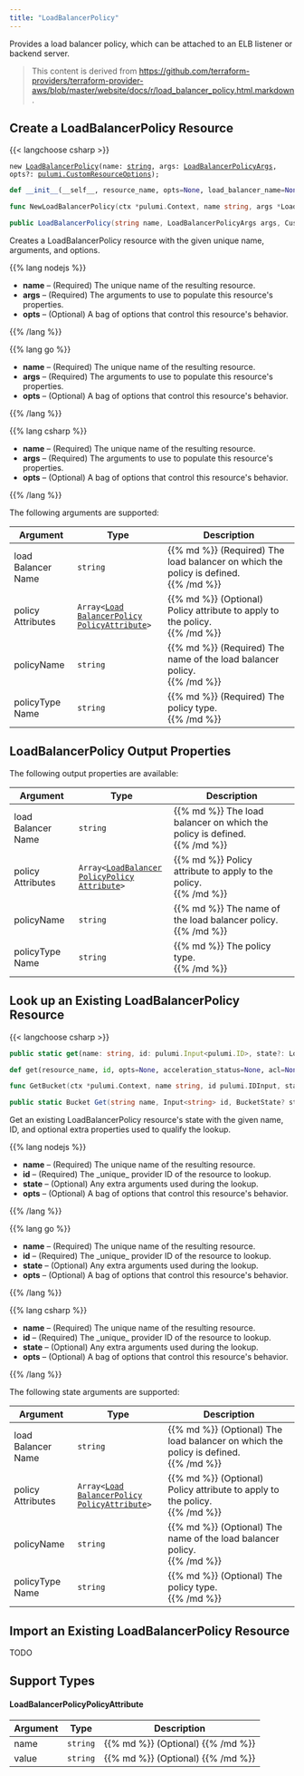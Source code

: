 ```yaml
---
title: "LoadBalancerPolicy"
---
```


<!-- WARNING: this file was generated by the Pulumi Terraform Bridge (tfgen) Tool. -->
<!-- Do not edit by hand unless you're certain you know what you are doing! -->

<style>
  table td p { margin-top: 0; margin-bottom: 0; }
</style>

Provides a load balancer policy, which can be attached to an ELB listener or backend server.

> This content is derived from https://github.com/terraform-providers/terraform-provider-aws/blob/master/website/docs/r/load_balancer_policy.html.markdown.


## Create a LoadBalancerPolicy Resource

{{< langchoose csharp >}}

<div class="highlight"><pre class="chroma"><code class="language-typescript" data-lang="typescript"><span class="k">new</span> <span class="nx"><a href=/docs/reference/pkg/nodejs/pulumi/aws/s3/#LoadBalancerPolicy>LoadBalancerPolicy</a></span><span class="p">(</span><span class="nx">name</span>: <span class="kt"><a href=https://developer.mozilla.org/en-US/docs/Web/JavaScript/Reference/Global_Objects/String>string</a></span><span class="p">,</span> <span class="nx">args</span>: <span class="kt"><a href=/docs/reference/pkg/nodejs/pulumi/aws/s3/#LoadBalancerPolicyArgs>LoadBalancerPolicyArgs</a></span><span class="p">,</span> <span class="nx">opts?</span>: <span class="kt"><a href=/docs/reference/pkg/nodejs/pulumi/pulumi/#CustomResourceOptions>pulumi.CustomResourceOptions</a></span><span class="p">);</span></code></pre></div>

```python
def __init__(__self__, resource_name, opts=None, load_balancer_name=None, policy_attributes=None, policy_name=None, policy_type_name=None, __props__=None)
```

```go
func NewLoadBalancerPolicy(ctx *pulumi.Context, name string, args *LoadBalancerPolicyArgs, opts ...pulumi.ResourceOption) (*LoadBalancerPolicy, error)

```

```csharp
public LoadBalancerPolicy(string name, LoadBalancerPolicyArgs args, CustomResourceOptions? options = null)

```

Creates a LoadBalancerPolicy resource with the given unique name, arguments, and options.

{{% lang nodejs %}}
<ul class="pl-10">
    <li><strong>name</strong> &ndash; (Required) The unique name of the resulting resource.</li>
    <li><strong>args</strong> &ndash; (Required) The arguments to use to populate this resource's properties.</li>
    <li><strong>opts</strong> &ndash; (Optional) A bag of options that control this resource's behavior.</li>
</ul>
{{% /lang %}}

{{% lang go %}}
<ul class="pl-10">
    <li><strong>name</strong> &ndash; (Required) The unique name of the resulting resource.</li>
    <li><strong>args</strong> &ndash; (Required) The arguments to use to populate this resource's properties.</li>
    <li><strong>opts</strong> &ndash; (Optional) A bag of options that control this resource's behavior.</li>
</ul>
{{% /lang %}}

{{% lang csharp %}}
<ul class="pl-10">
    <li><strong>name</strong> &ndash; (Required) The unique name of the resulting resource.</li>
    <li><strong>args</strong> &ndash; (Required) The arguments to use to populate this resource's properties.</li>
    <li><strong>opts</strong> &ndash; (Optional) A bag of options that control this resource's behavior.</li>
</ul>
{{% /lang %}}

The following arguments are supported:

<table class="ml-6">
    <thead>
        <tr>
            <th>Argument</th>
            <th>Type</th>
            <th>Description</th>
        </tr>
    </thead>
    <tbody>
        <tr>
            <td class="align-top">load<wbr>Balancer<wbr>Name</td>
            <td class="align-top"><code>string</code></td>
            <td class="align-top">{{% md %}}
(Required) The load balancer on which the policy is defined.

{{% /md %}}</td>
        </tr>
        <tr>
            <td class="align-top">policy<wbr>Attributes</td>
            <td class="align-top"><code>Array&lt;<wbr><a href="#loadbalancerpolicypolicyattribute">Load<wbr>Balancer<wbr>Policy<wbr>Policy<wbr>Attribute</a><wbr>&gt;</code></td>
            <td class="align-top">{{% md %}}
(Optional) Policy attribute to apply to the policy.

{{% /md %}}</td>
        </tr>
        <tr>
            <td class="align-top">policy<wbr>Name</td>
            <td class="align-top"><code>string</code></td>
            <td class="align-top">{{% md %}}
(Required) The name of the load balancer policy.

{{% /md %}}</td>
        </tr>
        <tr>
            <td class="align-top">policy<wbr>Type<wbr>Name</td>
            <td class="align-top"><code>string</code></td>
            <td class="align-top">{{% md %}}
(Required) The policy type.

{{% /md %}}</td>
        </tr>
    </tbody>
</table>

## LoadBalancerPolicy Output Properties

The following output properties are available:

<table class="ml-6">
    <thead>
        <tr>
            <th>Argument</th>
            <th>Type</th>
            <th>Description</th>
        </tr>
    </thead>
    <tbody>
        <tr>
            <td class="align-top">load<wbr>Balancer<wbr>Name</td>
            <td class="align-top"><code>string</code></td>
            <td class="align-top">{{% md %}}
The load balancer on which the policy is defined.

{{% /md %}}</td>
        </tr>
        <tr>
            <td class="align-top">policy<wbr>Attributes</td>
            <td class="align-top"><code>Array&lt;<wbr><a href="#loadbalancerpolicypolicyattribute">Load<wbr>Balancer<wbr>Policy<wbr>Policy<wbr>Attribute</a><wbr>&gt;</code></td>
            <td class="align-top">{{% md %}}
Policy attribute to apply to the policy.

{{% /md %}}</td>
        </tr>
        <tr>
            <td class="align-top">policy<wbr>Name</td>
            <td class="align-top"><code>string</code></td>
            <td class="align-top">{{% md %}}
The name of the load balancer policy.

{{% /md %}}</td>
        </tr>
        <tr>
            <td class="align-top">policy<wbr>Type<wbr>Name</td>
            <td class="align-top"><code>string</code></td>
            <td class="align-top">{{% md %}}
The policy type.

{{% /md %}}</td>
        </tr>
    </tbody>
</table>

## Look up an Existing LoadBalancerPolicy Resource

{{< langchoose csharp >}}

```typescript
public static get(name: string, id: pulumi.Input<pulumi.ID>, state?: LoadBalancerPolicyState, opts?: pulumi.CustomResourceOptions): LoadBalancerPolicy;
```

```python
def get(resource_name, id, opts=None, acceleration_status=None, acl=None, arn=None, bucket=None, bucket_domain_name=None, bucket_prefix=None, bucket_regional_domain_name=None, cors_rules=None, force_destroy=None, hosted_zone_id=None, lifecycle_rules=None, loggings=None, object_lock_configuration=None, policy=None, region=None, replication_configuration=None, request_payer=None, server_side_encryption_configuration=None, tags=None, versioning=None, website=None, website_domain=None, website_endpoint=None)
```

```go
func GetBucket(ctx *pulumi.Context, name string, id pulumi.IDInput, state *BucketState, opts ...pulumi.ResourceOption) (*Bucket, error)
```

```csharp
public static Bucket Get(string name, Input<string> id, BucketState? state = null, CustomResourceOptions? options = null);
```

Get an existing LoadBalancerPolicy resource's state with the given name, ID, and optional extra
properties used to qualify the lookup.

{{% lang nodejs %}}
<ul class="pl-10">
    <li><strong>name</strong> &ndash; (Required) The unique name of the resulting resource.</li>
    <li><strong>id</strong> &ndash; (Required) The _unique_ provider ID of the resource to lookup.</li>
    <li><strong>state</strong> &ndash; (Optional) Any extra arguments used during the lookup.</li>
    <li><strong>opts</strong> &ndash; (Optional) A bag of options that control this resource's behavior.</li>
</ul>
{{% /lang %}}

{{% lang go %}}
<ul class="pl-10">
    <li><strong>name</strong> &ndash; (Required) The unique name of the resulting resource.</li>
    <li><strong>id</strong> &ndash; (Required) The _unique_ provider ID of the resource to lookup.</li>
    <li><strong>state</strong> &ndash; (Optional) Any extra arguments used during the lookup.</li>
    <li><strong>opts</strong> &ndash; (Optional) A bag of options that control this resource's behavior.</li>
</ul>
{{% /lang %}}

{{% lang csharp %}}
<ul class="pl-10">
    <li><strong>name</strong> &ndash; (Required) The unique name of the resulting resource.</li>
    <li><strong>id</strong> &ndash; (Required) The _unique_ provider ID of the resource to lookup.</li>
    <li><strong>state</strong> &ndash; (Optional) Any extra arguments used during the lookup.</li>
    <li><strong>opts</strong> &ndash; (Optional) A bag of options that control this resource's behavior.</li>
</ul>
{{% /lang %}}

The following state arguments are supported:

<table class="ml-6">
    <thead>
        <tr>
            <th>Argument</th>
            <th>Type</th>
            <th>Description</th>
        </tr>
    </thead>
    <tbody>
        <tr>
            <td class="align-top">load<wbr>Balancer<wbr>Name</td>
            <td class="align-top"><code>string</code></td>
            <td class="align-top">{{% md %}}
(Optional) The load balancer on which the policy is defined.

{{% /md %}}</td>
        </tr>
        <tr>
            <td class="align-top">policy<wbr>Attributes</td>
            <td class="align-top"><code>Array&lt;<wbr><a href="#loadbalancerpolicypolicyattribute">Load<wbr>Balancer<wbr>Policy<wbr>Policy<wbr>Attribute</a><wbr>&gt;</code></td>
            <td class="align-top">{{% md %}}
(Optional) Policy attribute to apply to the policy.

{{% /md %}}</td>
        </tr>
        <tr>
            <td class="align-top">policy<wbr>Name</td>
            <td class="align-top"><code>string</code></td>
            <td class="align-top">{{% md %}}
(Optional) The name of the load balancer policy.

{{% /md %}}</td>
        </tr>
        <tr>
            <td class="align-top">policy<wbr>Type<wbr>Name</td>
            <td class="align-top"><code>string</code></td>
            <td class="align-top">{{% md %}}
(Optional) The policy type.

{{% /md %}}</td>
        </tr>
    </tbody>
</table>

## Import an Existing LoadBalancerPolicy Resource

TODO

## Support Types

#### LoadBalancerPolicyPolicyAttribute

<table class="ml-6">
    <thead>
        <tr>
            <th>Argument</th>
            <th>Type</th>
            <th>Description</th>
        </tr>
    </thead>
    <tbody>
        <tr>
            <td class="align-top">name</td>
            <td class="align-top"><code>string</code></td>
            <td class="align-top">{{% md %}}
(Optional) 
{{% /md %}}</td>
        </tr>
        <tr>
            <td class="align-top">value</td>
            <td class="align-top"><code>string</code></td>
            <td class="align-top">{{% md %}}
(Optional) 
{{% /md %}}</td>
        </tr>
    </tbody>
</table>

